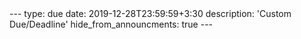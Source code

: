 <!-- … -->---
<!-- … -->type: due
<!-- … -->date: 2019-12-28T23:59:59+3:30
<!-- … -->description: 'Custom Due/Deadline'
<!-- … -->hide_from_announcments: true
<!-- … -->---
